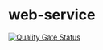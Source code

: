 # web-service

[![Quality Gate Status](https://sonarcloud.io/api/project_badges/measure?project=beatrizmayorka_web-service&metric=alert_status)](https://sonarcloud.io/summary/new_code?id=beatrizmayorka_web-service)
